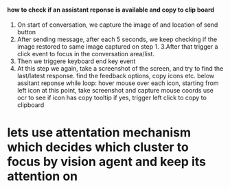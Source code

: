 #### how to check if an assistant reponse is available and copy to clip board
1. On start of conversation, we capture the image of and location of send button
2. After sending message, after each 5 seconds, we keep checking if the image restored to same image captured on step 1.
3.After that trigger a click event to focus in the conversation area/list.
4. Then we triggere keyboard end key event
5. At this step we again, take a screenshot of the screen, and try to find the last/latest
   response.
   find the feedback options, copy icons etc. below assitant reponse
   while loop: hover mouse over each icon, starting from left icon
            at this point, take screenshot and capture mouse coords
            use ocr to see if icon has copy tooltip
            if yes, trigger left click to copy to clipboard


# lets use attentation mechanism which decides which cluster to focus by vision agent and keep its attention on

